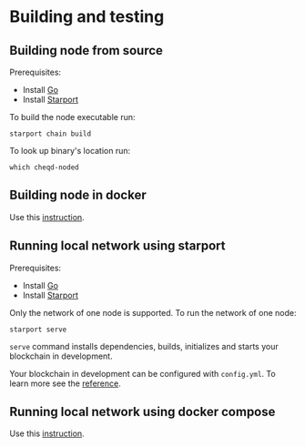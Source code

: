 # Building and testing

## Building node from source

Prerequisites:

* Install [Go](https://golang.org/doc/install)
* Install [Starport](https://docs.starport.network/guide/install.html)

To build the node executable run:

```text
starport chain build
```

To look up binary's location run:

```text
which cheqd-noded
```

## Building node in docker

Use this [instruction](../docker/cheqd_node.md).

## Running local network using starport

Prerequisites:

* Install [Go](https://golang.org/doc/install)
* Install [Starport](https://docs.starport.network/guide/install.html)

Only the network of one node is supported. To run the network of one node:

```text
starport serve
```

`serve` command installs dependencies, builds, initializes and starts your blockchain in development.

Your blockchain in development can be configured with `config.yml`. To learn more see the [reference](https://github.com/tendermint/starport#documentation).

## Running local network using docker compose

Use this [instruction](../docker/docker_compose_localnet.md).


